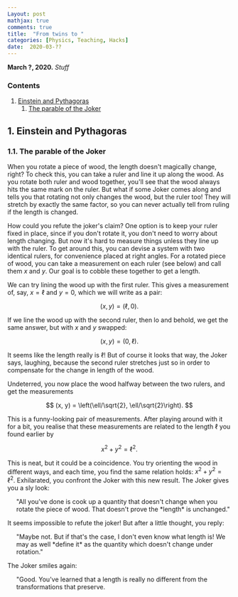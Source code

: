 ```yaml
---
Layout: post
mathjax: true
comments: true
title:  "From twins to "
categories: [Physics, Teaching, Hacks]
date:  2020-03-??
---
```


**March ?, 2020.** *Stuff*

### Contents

1. <a href="#sec-1">Einstein and Pythagoras</a>
   1. <a href="#sec-1-1">The parable of the Joker</a>

## 1. Einstein and Pythagoras <a id="sec-1" name="sec-1"></a>

### 1.1. The parable of the Joker <a id="sec-1-1" name="sec-2-1"></a>

When you rotate a piece of wood, the length doesn't magically change,
right?
To check this, you can take a ruler and line it up along the wood.
As you rotate both ruler and wood together, you'll see that the wood
always hits the same mark on the ruler.
But what if some Joker comes along and tells you that rotating not only
changes the wood, but the ruler too!
They will stretch by exactly the same factor, so you can never
actually tell from ruling if the length is changed.

How could you refute the joker's claim?
One option is to keep your ruler fixed in place, since if you don't
rotate it, you don't need to worry about length changing.
But now it's hard to measure things unless they line up with the ruler.
To get around this, you can devise a system with two identical rulers,
for convenience placed at right angles.
For a rotated piece of wood, you can take a measurement on each ruler
(see below) and call them $x$ and $y$.
Our goal is to cobble these together to get a length.

We can try lining the wood up with the first ruler.
This gives a measurement of, say, $x = \ell$ and $y = 0$, which we
will write as a pair:

$$
(x, y) = (\ell, 0).
$$

If we line the wood up with the second ruler, then lo and behold, we
get the same answer, but with $x$ and $y$ swapped:

$$
(x, y) = (0, \ell).
$$

It seems like the length really is $\ell$!
But of course it looks that way, the Joker says, laughing, because the second
ruler stretches just so in order to compensate for the change in
length of the wood.

Undeterred, you now place the wood halfway between the two rulers, and
get the measurements

$$
(x, y) = \left(\ell/\sqrt{2}, \ell/\sqrt{2}\right).
$$

This is a funny-looking pair of measurements. After playing around
with it for a bit, you realise that these measurements are related to
the length $\ell$ you found earlier by

$$
x^2 + y^2 = \ell^2.
$$

This is neat, but it could be a coincidence.
You try orienting the wood in different ways, and each time, you find
the same relation holds: $x^2 + y^2 = \ell^2$.
Exhilarated, you confront the Joker with this new result.
The Joker gives you a sly look:

<span style="padding-left: 20px; display:block">
"All you've done is cook up a quantity that doesn't change when you
rotate the piece of wood. That doesn't prove the *length* is unchanged."
</span>

It seems impossible to refute the joker! But after a little thought,
you reply:

<span style="padding-left: 20px; display:block">
"Maybe not. But if that's the case, I don't even know what length is!
We may as well *define it* as the quantity which doesn't change under
rotation."
</span>

The Joker smiles again:

<span style="padding-left: 20px; display:block">
"Good. You've learned that a length is really no different from the
transformations that preserve.
</span>
